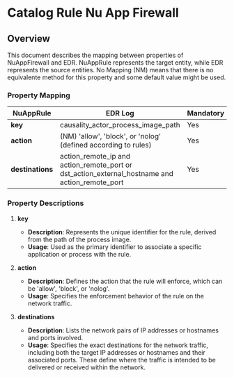 # Catalog Rule Nu App Firewall

## Overview

This document describes the mapping between properties of NuAppFirewall and EDR. NuAppRule represents the target entity, while EDR represents the source entities. No Mapping (NM) means that there is no equivalente method for this property and some default value might be used.

### Property Mapping

| NuAppRule               | EDR Log                              | Mandatory |
|-------------------------|---------------------------------------------|-----------|
| **key**                 | causality_actor_process_image_path                           | Yes       |
| **action**              | (NM) 'allow', 'block', or 'nolog' (defined according to rules) | Yes       |
| **destinations**           | action_remote_ip and action_remote_port or dst_action_external_hostname and action_remote_port | Yes       |

### Property Descriptions

1. **key**
   - **Description**: Represents the unique identifier for the rule, derived from the path of the process image.
   - **Usage**: Used as the primary identifier to associate a specific application or process with the rule.

2. **action**
   - **Description**: Defines the action that the rule will enforce, which can be 'allow', 'block', or 'nolog'.
   - **Usage**: Specifies the enforcement behavior of the rule on the network traffic.

3. **destinations**
   - **Description**: Lists the network pairs of IP addresses or hostnames and ports involved.
   - **Usage**: Specifies the exact destinations for the network traffic, including both the target IP addresses or hostnames and their associated ports. These define where the traffic is intended to be delivered or received within the network.